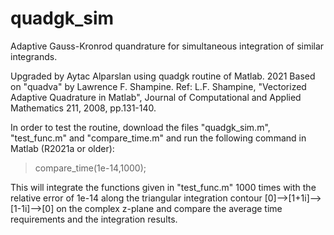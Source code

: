 # quadgk_sim
Adaptive Gauss-Kronrod quandrature for simultaneous integration of similar integrands.

Upgraded by Aytac Alparslan using quadgk routine of Matlab. 2021
Based on "quadva" by Lawrence F. Shampine.
Ref: L.F. Shampine, "Vectorized Adaptive Quadrature in Matlab", Journal of Computational and Applied Mathematics 211, 2008, pp.131-140.

In order to test the routine, download the files "quadgk_sim.m", "test_func.m" and "compare_time.m" and run the following command in Matlab (R2021a or older):
> compare_time(1e-14,1000);

This will integrate the functions given in "test_func.m" 1000 times with the relative error of 1e-14 along the triangular integration contour [0]-->[1+1i]-->[1-1i]-->[0] on the complex z-plane and compare the average time requirements and the integration results.
